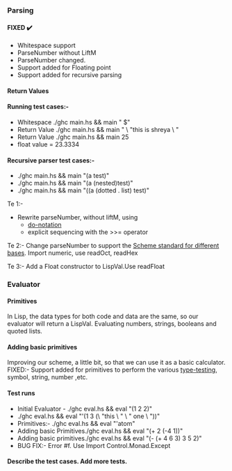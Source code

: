 ### Parsing
#### FIXED :heavy_check_mark:
- Whitespace support
- ParseNumber without LiftM
- ParseNumber changed.
- Support added for Floating point
- Support added for recursive parsing

#### Return Values

#### Running test cases:-


- Whitespace ./ghc main.hs && main " $"
- Return Value ./ghc main.hs && main " \ "this is shreya \ "
- Return Value ./ghc main.hs && main 25
- float value = 23.3334

#### Recursive parser test cases:-

- ./ghc main.hs && main "(a test)"
- ./ghc main.hs && main "(a (nested)test)"
- ./ghc main.hs && main "((a (dotted . list) test)"

Te 1:- 
- Rewrite parseNumber, without liftM, using
  - [do-notation](http://www.haskell.org/haskellwiki/all_about_monads#Do_notation)
  - explicit sequencing with the >>= operator 

Te 2:- Change parseNumber to support the [Scheme standard for different bases](http://www.schemers.org/Documents/Standards/R5RS/HTML/r5rs-Z-H-9.html#%_sec_6.2.4). Import numeric, use readOct, readHex

Te 3:- Add a Float constructor to LispVal.Use readFloat


### Evaluator

#### Primitives

In Lisp, the data types for both code and data are the same, so our evaluator will return a LispVal. Evaluating numbers, strings, booleans and quoted lists.

#### Adding basic primitives

Improving our scheme, a little bit, so that we can use it as a basic calculator.
FIXED:- Support added for primitives to perform the various [type-testing](http://www.schemers.org/Documents/Standards/R5RS/HTML/r5rs-Z-H-9.html#%_sec_6.3), symbol, string, number ,etc.

#### Test runs

- Initial Evaluator - ./ghc eval.hs && eval "(1 2 2)"
- ./ghc eval.hs && eval "'(1 3 (\ "this \ "  \ " one \ "))"
- Primitives:- ./ghc eval.hs && eval "'atom"
- Adding basic Primitives./ghc eval.hs && eval "(+ 2 (-4 1))"
- Adding basic primitives./ghc eval.hs && eval "(- (+ 4 6 3) 3 5 2)"
- BUG FIX:- Error #f. Use Import Control.Monad.Except

#### Describe the test cases. Add more tests.